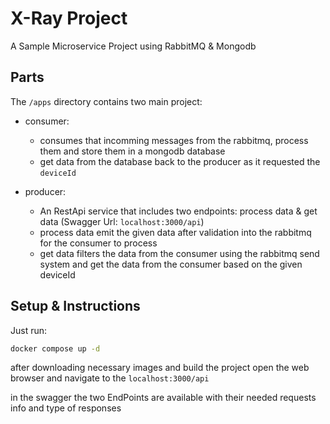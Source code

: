 # X-Ray Project

A Sample Microservice Project using RabbitMQ & Mongodb

## Parts

The `/apps` directory contains two main project:

- consumer:

  - consumes that incomming messages from the rabbitmq, process them and store them in a mongodb database
  - get data from the database back to the producer as it requested the `deviceId`
- producer:

  - An RestApi service that includes two endpoints: process data & get data (Swagger Url: `localhost:3000/api`)
  - process data emit the given data after validation into the rabbitmq for the consumer to process
  - get data filters the data from the consumer using the rabbitmq send system and get the data from the consumer based on the given deviceId

## Setup & Instructions

Just run:

```sh
docker compose up -d
```

after downloading necessary images and build the project open the web browser and navigate to the `localhost:3000/api`

in the swagger the two EndPoints are available with their needed requests info and type of responses
